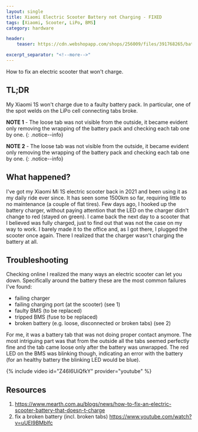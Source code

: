 ```yaml
---
layout: single
title: Xiaomi Electric Scooter Battery not Charging - FIXED
tags: [Xiaomi, Scooter, LiPo, BMS]
category: hardware

header:
    teaser: https://cdn.webshopapp.com/shops/256009/files/391768265/battery-pack-for-xiaomi-m365-scooter.jpg

excerpt_separator: "<!--more-->"
---
```


How to fix an electric scooter that won't charge.  
<!--more-->

## TL;DR

My Xiaomi 1S won't charge due to a faulty battery pack. In particular, one of the spot welds on the LiPo cell connecting tabs broke.

**NOTE 1** - The loose tab was not visible from the outside, it became evident only removing the wrapping of the battery pack and checking each tab one by one.
{: .notice--info}  

**NOTE 2** - The loose tab was not visible from the outside, it became evident only removing the wrapping of the battery pack and checking each tab one by one.
{: .notice--info}  

## What happened?

I've got my Xiaomi Mi 1S electric scooter back in 2021 and been using it as my daily ride ever since. It has seen some 1500km so far, requiring little to no maintenance (a couple of flat tires).
Few days ago, I hooked up the battery charger, without paying attention that the LED on the charger didn't change to red (stayed on green). I came back the next day to a scooter that I believed was fully charged, just to find out that was not the case on my way to work.
I barely made it to the office and, as I got there, I plugged the scooter once again. There I realized that the charger wasn't charging the battery at all.

## Troubleshooting

Checking online I realized the many ways an electric scooter can let you down. Specifically around the battery these are the most common failures I've found:

- failing charger
- failing charging port (at the scooter) (see 1)
- faulty BMS (to be replaced)
- tripped BMS (fuse to be replaced)
- broken battery (e.g. loose, disconnected or broken tabs) (see 2)

For me, it was a battery tab that was not doing proper contact anymore. The most intriguing part was that from the outside all the tabs seemed perfectly fine and the tab came loose only after the battery was unwrapped.
The red LED on the BMS was blinking though, indicating an error with the battery (for an healthy battery the blinking LED would be blue).

{% include video id="Z46I6UiQfkY" provider="youtube" %}

## Resources

1. https://www.mearth.com.au/blogs/news/how-to-fix-an-electric-scooter-battery-that-doesn-t-charge
2. fix a broken battery (incl. broken tabs) https://www.youtube.com/watch?v=uUEI9BMblfc
